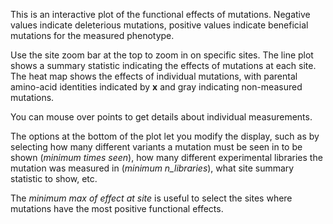 This is an interactive plot of the functional effects of mutations.
Negative values indicate deleterious mutations, positive values indicate beneficial mutations for the measured phenotype.

Use the site zoom bar at the top to zoom in on specific sites.
The line plot shows a summary statistic indicating the effects of mutations at each site.
The heat map shows the effects of individual mutations, with parental amino-acid identities indicated by **x** and gray indicating non-measured mutations.

You can mouse over points to get details about individual measurements.

The options at the bottom of the plot let you modify the display, such as by selecting how many different variants a mutation must be seen in to be shown (*minimum times seen*), how many different experimental libraries the mutation was measured in (*minimum n_libraries*), what site summary statistic to show, etc.

The *minimum max of effect at site* is useful to select the sites where mutations have the most positive functional effects.
